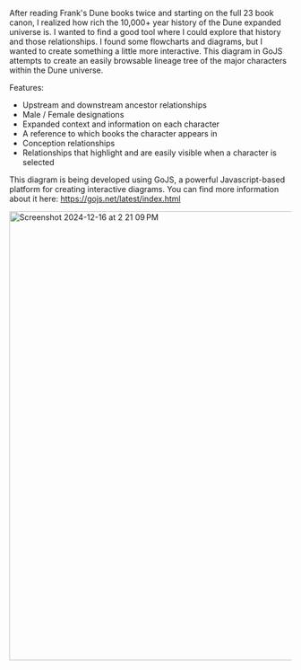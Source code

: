 After reading Frank's Dune books twice and starting on the full 23 book canon, I realized how rich the 10,000+ year history of the Dune expanded universe is. I wanted to find a good tool where I could explore that history and those relationships. I found some flowcharts and diagrams, but I wanted to create something a little more interactive. This diagram in GoJS attempts to create an easily browsable lineage tree of the major characters within the Dune universe.

Features:
- Upstream and downstream ancestor relationships
- Male / Female designations
- Expanded context and information on each character
- A reference to which books the character appears in
- Conception relationships
- Relationships that highlight and are easily visible when a character is selected

This diagram is being developed using GoJS, a powerful Javascript-based platform for creating interactive diagrams. You can find more information about it here: https://gojs.net/latest/index.html

<img width="800" alt="Screenshot 2024-12-16 at 2 21 09 PM" src="https://github.com/user-attachments/assets/c2cda7ef-b330-4061-8574-ae841edb03f2" />

